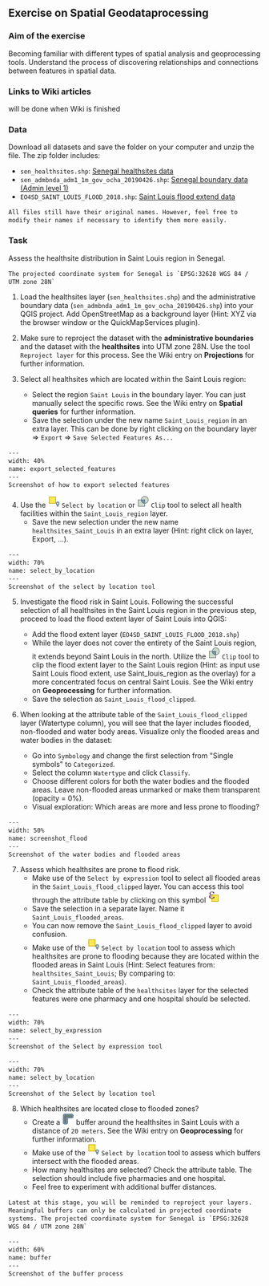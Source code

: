 ## Exercise on Spatial Geodataprocessing

### Aim of the exercise
Becoming familiar with different types of spatial analysis and geoprocessing tools. Understand the process of discovering relationships and connections between features in spatial data.

### Links to Wiki articles
will be done when Wiki is finished

### Data
Download all datasets and save the folder on your computer and unzip the file. The zip folder includes:
- `sen_healthsites.shp`: [Senegal healthsites data](https://data.humdata.org/dataset/senegal-healthsites)
- `sen_admbnda_adm1_1m_gov_ocha_20190426.shp`: [Senegal boundary data (Admin level 1)](https://data.humdata.org/dataset/senegal-administrative-boundaries)
- `EO4SD_SAINT_LOUIS_FLOOD_2018.shp`: [Saint Louis flood extend data](https://wbwaterdata.org/dataset/saint-louis-senegal-flood-risk-map-esa-eo4sd-urban)

```{Hint}
All files still have their original names. However, feel free to modify their names if necessary to identify them more easily.
```

### Task
Assess the healthsite distribution in Saint Louis region in Senegal.

```{Hint}
The projected coordinate system for Senegal is `EPSG:32628 WGS 84 / UTM zone 28N`
```

1. Load the healthsites layer (`sen_healthsites.shp`) and the administrative boundary data (`sen_admbnda_adm1_1m_gov_ocha_20190426.shp`) into your QGIS project. Add OpenStreetMap as a background layer (Hint: XYZ via the browser window or the QuickMapServices plugin).

2. Make sure to reproject the dataset with the __administrative boundaries__ and the dataset with the __healthsites__ into UTM zone 28N. Use the tool `Reproject layer` for this process. See the Wiki entry on __Projections__ for further information.

3. Select all healthsites which are located within the Saint Louis region:
    - Select the region `Saint Louis` in the boundary layer. You can just manually select the specific rows. See the Wiki entry on __Spatial queries__ for further information.
    - Save the selection under the new name `Saint_Louis_region` in an extra layer. This can be done by right clicking on the boundary layer => `Export` => `Save Selected Features As...`

```{figure} /fig/en_ex2_export_selected.PNG
---
width: 40%
name: export_selected_features
---
Screenshot of how to export selected features
```

4. Use the ![](/fig/mAlgorithmSelectLocation.png) `Select by location` or ![](/fig/mAlgorithmClip.png) `Clip` tool to select all health facilities within the `Saint_Louis_region` layer.
    - Save the new selection under the new name `healthsites_Saint_Louis` in an extra layer (Hint: right click on layer, Export, ...).

```{figure} /fig/en_ex2_select_by_location.PNG
---
width: 70%
name: select_by_location
---
Screenshot of the select by location tool
```

5. Investigate the flood risk in Saint Louis. Following the successful selection of all healthsites in the Saint Louis region in the previous step, proceed to load the flood extent layer of Saint Louis into QGIS:
    - Add the flood extent layer (`EO4SD_SAINT_LOUIS_FLOOD_2018.shp`)
    - While the layer does not cover the entirety of the Saint Louis region, it extends beyond Saint Louis in the north. Utilize the ![](/fig/mAlgorithmClip.png) `Clip` tool to clip the flood extent layer to the Saint Louis region (Hint: as input use Saint Louis flood extent, use Saint_louis_region as the overlay) for a more concentrated focus on central Saint Louis. See the Wiki entry on __Geoprocessing__ for further information.
    - Save the selection as `Saint_Louis_flood_clipped`.

6. When looking at the attribute table of the `Saint_Louis_flood_clipped` layer (Watertype column), you will see that the layer includes flooded, non-flooded and water body areas. Visualize only the flooded areas and water bodies in the dataset:
    - Go into `Symbology` and change the first selection from "Single symbols" to `Categorized`.
    - Select the column `Watertype` and click `Classify`.
    - Choose different colors for both the water bodies and the flooded areas. Leave non-flooded areas unmarked or make them transparent (opacity = 0%).
    - Visual exploration: Which areas are more and less prone to flooding?

```{figure} /fig/en_ex2_screenshot_flood.PNG
---
width: 50%
name: screenshot_flood
---
Screenshot of the water bodies and flooded areas    
```

7. Assess which healthsites are prone to flood risk.
    - Make use of the `Select by expression` tool to select all flooded areas in the `Saint_Louis_flood_clipped` layer. You can access this tool through the attribute table by clicking on this symbol ![](/fig/mIconExpressionSelect_new.png)
    - Save the selection in a separate layer. Name it `Saint_Louis_flooded_areas`.
    - You can now remove the `Saint_Louis_flood_clipped` layer to avoid confusion.
    - Make use of the ![](/fig/mAlgorithmSelectLocation.png) `Select by location` tool to assess which healthsites are prone to flooding because they are located within the flooded areas in Saint Louis (Hint: Select features from: `healthsites_Saint_Louis`; By comparing to: `Saint_Louis_flooded_areas`).
    - Check the attribute table of the `healthsites` layer for the selected features were one pharmacy and one hospital should be selected.

```{figure} /fig/en_ex2_select_by_expression.PNG
---
width: 70%
name: select_by_expression
---
Screenshot of the Select by expression tool
```

```{figure} /fig/en_ex2_select_by_location_health.PNG
---
width: 70%
name: select_by_location
---
Screenshot of the Select by location tool
```

8. Which healthsites are located close to flooded zones?
    - Create a ![](/fig/mAlgorithmBuffer.png) buffer around the healthsites in Saint Louis with a distance of `20 meters`. See the Wiki entry on __Geoprocessing__ for further information.
    - Make use of the ![](/fig/mAlgorithmSelectLocation.png) `Select by location` tool to assess which buffers intersect with the flooded areas.
    - How many healthsites are selected? Check the attribute table. The selection should include five pharmacies and one hospital.
    - Feel free to experiment with additional buffer distances.

```{Hint}
Latest at this stage, you will be reminded to reproject your layers. Meaningful buffers can only be calculated in projected coordinate systems. The projected coordinate system for Senegal is `EPSG:32628 WGS 84 / UTM zone 28N`
```

```{figure} /fig/en_ex2_buffer.PNG
---
width: 60%
name: buffer
---
Screenshot of the buffer process
```

